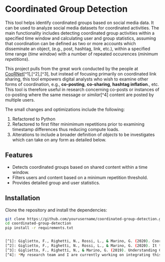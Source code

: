 # Coordinated Group Detection

This tool helps identify coordinated groups based on social media data. It can be used to analyze social media datasets for coordinated activities. The main functionality includes detecting coordinated group activities within a specified time window and calculating user and group statistics, assuming that coordination can be defined as two or more accounts which disseminate an object, (e.g., post, hashtag, link, etc.), within a specified time range (*time window*) with a number of repeated occurences (*minimum repetitions*).

This project pulls from the great work conducted by the people at [CooRNet](https://github.com/fabiogiglietto/CooRnet.git)[^1],[^2],[^3], but instead of focusing primarily on coordinated link sharing, this tool empowers digital analysts who wish to examine other forms of coordination, e.g., **co-posting**, **co-sharing**, **hashtag inflation**., etc. This tool is therefore useful in research concerning co-posts or instances of co-posting where the same message or *similar*[^4] content are posted by multiple users. 

The small changes and optimizations include the following: 
1. Refactored to Python
2. Refactored to first filter minimimum repetitions prior to examining timestamp differences thus reducing compute loads.
3. Alterations to include a broader definition of *objects* to be investigates which can take on any form as detailed below. 


## Features

- Detects coordinated groups based on shared content within a time window.
- Filters users and content based on a minimum repetition threshold.
- Provides detailed group and user statistics.

## Installation

Clone the repository and install the dependencies:

```bash
git clone https://github.com/yourusername/coordinated-group-detection.git
cd coordinated-group-detection
pip install -r requirements.txt


[^1]: Giglietto, F., Righetti, N., Rossi, L., & Marino, G. (2020). Coordinated Link Sharing Behavior as a Signal to Surface Sources of Problematic Information on Facebook. International Conference on Social Media and Society, 85--91. [doi](https://doi.org/10.1145/3400806.3400817)
[^2]: Giglietto, F., Righetti, N., Rossi, L., & Marino, G. (2020). It takes a village to manipulate the media: coordinated link sharing behavior during 2018 and 2019 Italian elections. Information, Communication and Society, 1--25. [doi](https://doi.org/10.1080/1369118X.2020.1739732)
[^3]: Giglietto, F., Righetti, N., & Marino, G. (2019). Understanding Coordinated and Inauthentic Link Sharing Behavior on Facebook in the Run-up to 2018 General Election and 2019 European Election in Italy. [doi](https://doi.org/10.31235/osf.io/3jteh)
[^4]: *My research team and I are currently working on integrating this technique with transformer models, which would help to identify semantic similarity among messages, which could in turn be a form of 'object'.*

